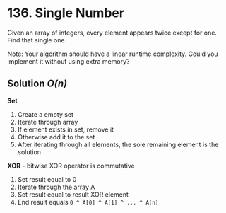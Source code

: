 # 136. Single Number

Given an array of integers, every element appears twice except for one. Find that single one.

Note:
Your algorithm should have a linear runtime complexity. Could you implement it without using extra memory?

## Solution *O(n)*
**Set**

1. Create a empty set
2. Iterate through array
3. If element exists in set, remove it
4. Otherwise add it to the set
5. After iterating through all elements, the sole remaining element is the solution

**XOR** - bitwise XOR operator is commutative

1. Set result equal to 0
2. Iterate through the array A
3. Set result equal to result XOR element
4. End result equals `0 ^ A[0] ^ A[1] ^ ... ^ A[n]`
